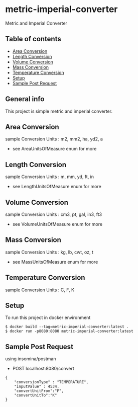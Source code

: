# metric-imperial-converter
Metric and Imperial Converter
## Table of contents
* [Area Conversion](#area-conversion)
* [Length Conversion](#length-conversion)
* [Volume Conversion](#volume-conversion)
* [Mass Conversion](#mass-conversion)
* [Temperature Conversion](#temperature-conversion)
* [Setup](#setup)
* [Sample Post Request](#sample-post-request)


## General info
This project is simple metric and imperial converter.
	
## Area Conversion
sample Conversion Units : m2, mm2, ha, yd2, a
* see AreaUnitsOfMeasure enum for more

## Length Conversion
sample Conversion Units : m, mm, yd, ft, in
* see LengthUnitsOfMeasure enum for more

## Volume Conversion
sample Conversion Units : cm3, pt, gal, in3, ft3
* see VolumeUnitsOfMeasure enum for more

## Mass Conversion
sample Conversion Units : kg, lb, cwt, oz, t
* see MassUnitsOfMeasure enum for more

## Temperature Conversion
sample Conversion Units : C, F, K
	
## Setup
To run this project in docker environment
```
$ docker build --tag=metric-imperial-converter:latest .
$ docker run -p8080:8080 metric-imperial-converter:latest
```
## Sample Post Request
using insomina/postman
* POST localhost:8080/convert
```
{
	"conversionType" : "TEMPERATURE",
	"inputValue" : 4534,
	"convertUnitFrom":"F",
	"convertUnitTo":"K"
}
```

